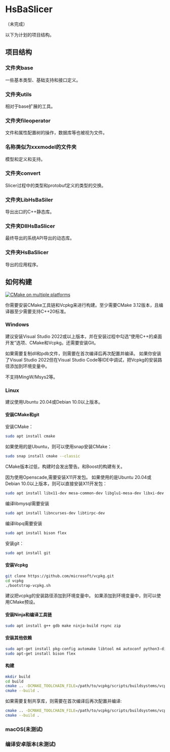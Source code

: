 ﻿# HsBaSlicer

（未完成）

以下为计划的项目结构。

## 项目结构

### 文件夹base

一些基本类型、基础支持和接口定义。

### 文件夹utils

相对于base扩展的工具。

### 文件夹fileoperator

文件和属性配置树的操作，数据库等也被视为文件。 

### 名称类似为xxxmodel的文件夹

模型和定义和支持。

### 文件夹convert

Slicer过程中的类型和protobuf定义的类型的交换。 

### 文件夹LibHsBaSiler

导出出口的C++静态库。

### 文件夹DllHsBaSlicer

最终导出的系统API导出的动态库。

### 文件夹HsBaSlicer

导出的应用程序。

## 如何构建

[![CMake on multiple platforms](https://github.com/hsmbanlance/HsBaSlicer/actions/workflows/cmake-multi-platform.yml/badge.svg)](https://github.com/hsmbanlance/HsBaSlicer/actions/workflows/cmake-multi-platform.yml)

你需要安装CMake工具链和Vcpkg来进行构建。至少需要CMake 3.12版本，且编译器至少需要支持C++20标准。

### Windows

建议安装Visual Studio 2022或以上版本，并在安装过程中勾选“使用C++的桌面开发”选项、CMake和Vcpkg。还需要安装Git。

如果需要复制dll和pdb文件，则需要在首次编译后再次配置并编译。
如果你安装了Visual Studio 2022但在Visual Studio Code等IDE中调试，把Vcpkg的安装路径添加到环境变量中。

不支持MingW/Msys2等。

### Linux

建议使用Ubuntu 20.04或Debian 10.0以上版本。

#### 安装CMake和git

安装CMake：

```bash
sudo apt install cmake
```

如果使用的是Ubuntu，则可以使用snap安装CMake：

```bash
sudo snap install cmake --classic
```

CMake版本过低，构建时会发出警告。和Boost的构建有关。

因为使用Openscade,需要安装X11开发包。
如果使用的是Ubuntu 20.04或Debian 10.0以上版本，则可以直接安装X11开发包：

```bash
sudo apt install libx11-dev mesa-common-dev libglu1-mesa-dev libxi-dev libxmu-dev libxmu-headers
```

编译libmysql需要安装

```bash
sudo apt install libncurses-dev libtirpc-dev
```

编译libpq需要安装

```bash
sudo apt install bison flex
```

安装git：

```bash
sudo apt install git
```

#### 安装Vcpkg

```bash
git clone https://github.com/microsoft/vcpkg.git
cd vcpkg
./bootstrap-vcpkg.sh
```

建议把vcpkg的安装路径添加到环境变量中。
如果添加到环境变量中，则可以使用CMake预设。

#### 安装Ninja和编译工具链

```bash
sudo apt install g++ gdb make ninja-build rsync zip
```

#### 安装其他依赖

```bash
sudo apt-get install pkg-config automake libtool m4 autoconf python3-distutils libx11-dev mesa-common-dev
sudo apt-get install bison flex
```

#### 构建

```bash
mkdir build
cd build
cmake .. -DCMAKE_TOOLCHAIN_FILE=/path/to/vcpkg/scripts/buildsystems/vcpkg.cmake
cmake --build .
```

如果需要复制共享库，则需要在首次编译后再次配置并编译:

```bash
cmake .. -DCMAKE_TOOLCHAIN_FILE=/path/to/vcpkg/scripts/buildsystems/vcpkg.cmake -DBUILD_SHARED_LIBS=ON
cmake --build .
```

### macOS(未测试)

### 编译安卓版本(未测试)

